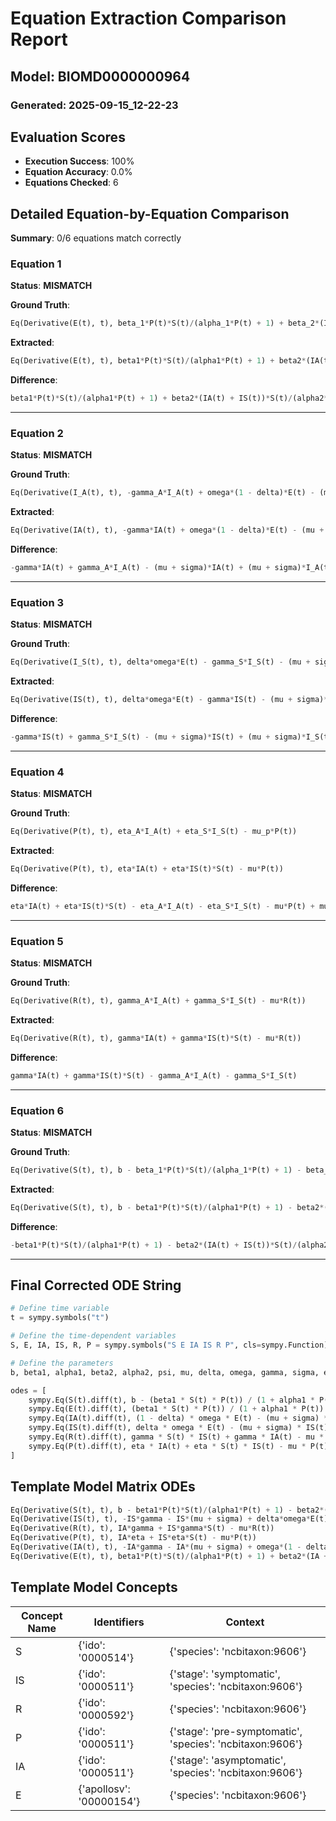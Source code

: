 # Equation Extraction Comparison Report
## Model: BIOMD0000000964
### Generated: 2025-09-15_12-22-23

## Evaluation Scores

- **Execution Success**: 100%
- **Equation Accuracy**: 0.0%
- **Equations Checked**: 6

## Detailed Equation-by-Equation Comparison

**Summary**: 0/6 equations match correctly

### Equation 1

**Status**: **MISMATCH**

**Ground Truth**:
```python
Eq(Derivative(E(t), t), beta_1*P(t)*S(t)/(alpha_1*P(t) + 1) + beta_2*(I_A(t) + I_S(t))*S(t)/(alpha_2*(I_A(t) + I_S(t)) + 1) - mu*E(t) - omega*E(t) - psi*E(t))
```

**Extracted**:
```python
Eq(Derivative(E(t), t), beta1*P(t)*S(t)/(alpha1*P(t) + 1) + beta2*(IA(t) + IS(t))*S(t)/(alpha2*(IA(t) + IS(t)) + 1) - mu*E(t) - omega*E(t) - psi*E(t))
```

**Difference**:
```python
beta1*P(t)*S(t)/(alpha1*P(t) + 1) + beta2*(IA(t) + IS(t))*S(t)/(alpha2*(IA(t) + IS(t)) + 1) - beta_1*P(t)*S(t)/(alpha_1*P(t) + 1) - beta_2*(I_A(t) + I_S(t))*S(t)/(alpha_2*(I_A(t) + I_S(t)) + 1)
```

---

### Equation 2

**Status**: **MISMATCH**

**Ground Truth**:
```python
Eq(Derivative(I_A(t), t), -gamma_A*I_A(t) + omega*(1 - delta)*E(t) - (mu + sigma)*I_A(t))
```

**Extracted**:
```python
Eq(Derivative(IA(t), t), -gamma*IA(t) + omega*(1 - delta)*E(t) - (mu + sigma)*IA(t))
```

**Difference**:
```python
-gamma*IA(t) + gamma_A*I_A(t) - (mu + sigma)*IA(t) + (mu + sigma)*I_A(t) - Derivative(IA(t), t) + Derivative(I_A(t), t)
```

---

### Equation 3

**Status**: **MISMATCH**

**Ground Truth**:
```python
Eq(Derivative(I_S(t), t), delta*omega*E(t) - gamma_S*I_S(t) - (mu + sigma)*I_S(t))
```

**Extracted**:
```python
Eq(Derivative(IS(t), t), delta*omega*E(t) - gamma*IS(t) - (mu + sigma)*IS(t))
```

**Difference**:
```python
-gamma*IS(t) + gamma_S*I_S(t) - (mu + sigma)*IS(t) + (mu + sigma)*I_S(t) - Derivative(IS(t), t) + Derivative(I_S(t), t)
```

---

### Equation 4

**Status**: **MISMATCH**

**Ground Truth**:
```python
Eq(Derivative(P(t), t), eta_A*I_A(t) + eta_S*I_S(t) - mu_p*P(t))
```

**Extracted**:
```python
Eq(Derivative(P(t), t), eta*IA(t) + eta*IS(t)*S(t) - mu*P(t))
```

**Difference**:
```python
eta*IA(t) + eta*IS(t)*S(t) - eta_A*I_A(t) - eta_S*I_S(t) - mu*P(t) + mu_p*P(t)
```

---

### Equation 5

**Status**: **MISMATCH**

**Ground Truth**:
```python
Eq(Derivative(R(t), t), gamma_A*I_A(t) + gamma_S*I_S(t) - mu*R(t))
```

**Extracted**:
```python
Eq(Derivative(R(t), t), gamma*IA(t) + gamma*IS(t)*S(t) - mu*R(t))
```

**Difference**:
```python
gamma*IA(t) + gamma*IS(t)*S(t) - gamma_A*I_A(t) - gamma_S*I_S(t)
```

---

### Equation 6

**Status**: **MISMATCH**

**Ground Truth**:
```python
Eq(Derivative(S(t), t), b - beta_1*P(t)*S(t)/(alpha_1*P(t) + 1) - beta_2*(I_A(t) + I_S(t))*S(t)/(alpha_2*(I_A(t) + I_S(t)) + 1) - mu*S(t) + psi*E(t))
```

**Extracted**:
```python
Eq(Derivative(S(t), t), b - beta1*P(t)*S(t)/(alpha1*P(t) + 1) - beta2*(IA(t) + IS(t))*S(t)/(alpha2*(IA(t) + IS(t)) + 1) - mu*S(t) + psi*E(t))
```

**Difference**:
```python
-beta1*P(t)*S(t)/(alpha1*P(t) + 1) - beta2*(IA(t) + IS(t))*S(t)/(alpha2*(IA(t) + IS(t)) + 1) + beta_1*P(t)*S(t)/(alpha_1*P(t) + 1) + beta_2*(I_A(t) + I_S(t))*S(t)/(alpha_2*(I_A(t) + I_S(t)) + 1)
```

---

## Final Corrected ODE String

```python
# Define time variable
t = sympy.symbols("t")

# Define the time-dependent variables
S, E, IA, IS, R, P = sympy.symbols("S E IA IS R P", cls=sympy.Function)

# Define the parameters
b, beta1, alpha1, beta2, alpha2, psi, mu, delta, omega, gamma, sigma, eta = sympy.symbols("b beta1 alpha1 beta2 alpha2 psi mu delta omega gamma sigma eta")

odes = [
    sympy.Eq(S(t).diff(t), b - (beta1 * S(t) * P(t)) / (1 + alpha1 * P(t)) - (beta2 * S(t) * (IA(t) + IS(t))) / (1 + alpha2 * (IA(t) + IS(t))) + psi * E(t) - mu * S(t)),
    sympy.Eq(E(t).diff(t), (beta1 * S(t) * P(t)) / (1 + alpha1 * P(t)) + (beta2 * S(t) * (IA(t) + IS(t))) / (1 + alpha2 * (IA(t) + IS(t))) - psi * E(t) - mu * E(t) - omega * E(t)),
    sympy.Eq(IA(t).diff(t), (1 - delta) * omega * E(t) - (mu + sigma) * IA(t) - gamma * IA(t)),
    sympy.Eq(IS(t).diff(t), delta * omega * E(t) - (mu + sigma) * IS(t) - gamma * IS(t)),
    sympy.Eq(R(t).diff(t), gamma * S(t) * IS(t) + gamma * IA(t) - mu * R(t)),
    sympy.Eq(P(t).diff(t), eta * IA(t) + eta * S(t) * IS(t) - mu * P(t))
]
```

## Template Model Matrix ODEs

```python
Eq(Derivative(S(t), t), b - beta1*P(t)*S(t)/(alpha1*P(t) + 1) - beta2*(IA + IS)*S(t)/(alpha2*(IA + IS) + 1) - mu*S(t) + psi*E(t))
Eq(Derivative(IS(t), t), -IS*gamma - IS*(mu + sigma) + delta*omega*E(t))
Eq(Derivative(R(t), t), IA*gamma + IS*gamma*S(t) - mu*R(t))
Eq(Derivative(P(t), t), IA*eta + IS*eta*S(t) - mu*P(t))
Eq(Derivative(IA(t), t), -IA*gamma - IA*(mu + sigma) + omega*(1 - delta)*E(t))
Eq(Derivative(E(t), t), beta1*P(t)*S(t)/(alpha1*P(t) + 1) + beta2*(IA + IS)*S(t)/(alpha2*(IA + IS) + 1) - delta*omega*E(t) - mu*E(t) - omega*(1 - delta)*E(t) - psi*E(t))
```

## Template Model Concepts

| Concept Name | Identifiers | Context |
|--------------|-------------|----------|
| S | {'ido': '0000514'} | {'species': 'ncbitaxon:9606'} |
| IS | {'ido': '0000511'} | {'stage': 'symptomatic', 'species': 'ncbitaxon:9606'} |
| R | {'ido': '0000592'} | {'species': 'ncbitaxon:9606'} |
| P | {'ido': '0000511'} | {'stage': 'pre-symptomatic', 'species': 'ncbitaxon:9606'} |
| IA | {'ido': '0000511'} | {'stage': 'asymptomatic', 'species': 'ncbitaxon:9606'} |
| E | {'apollosv': '00000154'} | {'species': 'ncbitaxon:9606'} |

